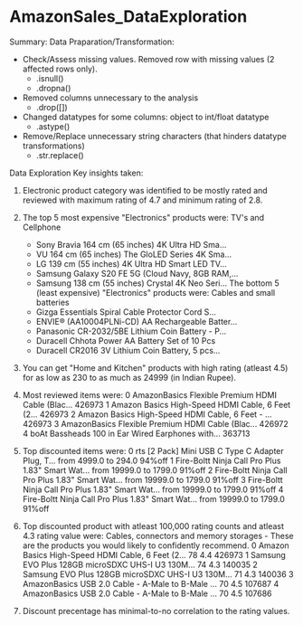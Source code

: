 # AmazonSales_DataExploration


Summary:
Data Praparation/Transformation:
- Check/Assess missing values. Removed row with missing values (2 affected rows only).
	- .isnull()
	- .dropna()
- Removed columns unnecessary to the analysis
	- .drop([])
- Changed datatypes for some columns: object to int/float datatype
	- .astype()
- Remove/Replace unnecessary string characters (that hinders datatype transformations)
	- .str.replace()

Data Exploration
Key insights taken:
1. Electronic product category was identified to be mostly rated and reviewed with maximum rating of 4.7 and minimum rating of 2.8.

2. The top 5 most expensive "Electronics" products were: TV's and Cellphone
	- Sony Bravia 164 cm (65 inches) 4K Ultra HD Sma...
	- VU 164 cm (65 inches) The GloLED Series 4K Sma...
	- LG 139 cm (55 inches) 4K Ultra HD Smart LED TV...
	- Samsung Galaxy S20 FE 5G (Cloud Navy, 8GB RAM,...
	- Samsung 138 cm (55 inches) Crystal 4K Neo Seri...
   The bottom 5 (least expensive) "Electronics" products were: Cables and small batteries
	- Gizga Essentials Spiral Cable Protector Cord S...
	- ENVIE® (AA10004PLNi-CD) AA Rechargeable Batter...
	- Panasonic CR-2032/5BE Lithium Coin Battery - P...
	- Duracell Chhota Power AA Battery Set of 10 Pcs
	- Duracell CR2016 3V Lithium Coin Battery, 5 pcs...

3. You can get "Home and Kitchen" products with high rating (atleast 4.5) for as low as 230 to as much as 24999 (in Indian Rupee).

4. Most reviewed items were:
	0	AmazonBasics Flexible Premium HDMI Cable (Blac...	426973
	1	Amazon Basics High-Speed HDMI Cable, 6 Feet (2...	426973
	2	Amazon Basics High-Speed HDMI Cable, 6 Feet - ...	426973
	3	AmazonBasics Flexible Premium HDMI Cable (Blac...	426972
	4	boAt Bassheads 100 in Ear Wired Earphones with...	363713

5. Top discounted items were:
	0	rts [2 Pack] Mini USB C Type C Adapter Plug, T...	from 4999.0		to 294.0	94%off
	1	Fire-Boltt Ninja Call Pro Plus 1.83" Smart Wat...	from 19999.0	to 1799.0	91%off
	2	Fire-Boltt Ninja Call Pro Plus 1.83" Smart Wat...	from 19999.0	to 1799.0	91%off
	3	Fire-Boltt Ninja Call Pro Plus 1.83" Smart Wat...	from 19999.0	to 1799.0	91%off
	4	Fire-Boltt Ninja Call Pro Plus 1.83" Smart Wat...	from 19999.0	to 1799.0	91%off

6. Top discounted product with atleast 100,000 rating counts and atleast 4.3 rating value were: Cables, connectors and memory storages - These are the products you would likely to confidently recommend.
0	Amazon Basics High-Speed HDMI Cable, 6 Feet (2...	78	4.4	426973
1	Samsung EVO Plus 128GB microSDXC UHS-I U3 130M...	74	4.3	140035
2	Samsung EVO Plus 128GB microSDXC UHS-I U3 130M...	71	4.3	140036
3	AmazonBasics USB 2.0 Cable - A-Male to B-Male ...	70	4.5	107687
4	AmazonBasics USB 2.0 Cable - A-Male to B-Male ...	70	4.5	107686

7. Discount precentage has minimal-to-no correlation to the rating values.
